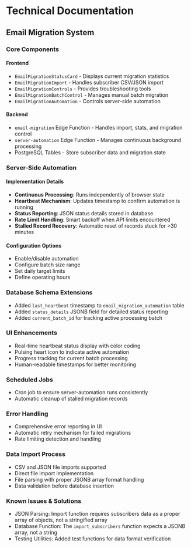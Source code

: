 
# Technical Documentation

## Email Migration System

### Core Components

#### Frontend
- `EmailMigrationStatusCard` - Displays current migration statistics
- `EmailMigrationImport` - Handles subscriber CSV/JSON import
- `EmailMigrationControls` - Provides troubleshooting tools
- `EmailMigrationBatchControl` - Manages manual batch migration
- `EmailMigrationAutomation` - Controls server-side automation

#### Backend
- `email-migration` Edge Function - Handles import, stats, and migration control
- `server-automation` Edge Function - Manages continuous background processing
- PostgreSQL Tables - Store subscriber data and migration state

### Server-Side Automation

#### Implementation Details
- **Continuous Processing**: Runs independently of browser state
- **Heartbeat Mechanism**: Updates timestamp to confirm automation is running
- **Status Reporting**: JSON status details stored in database
- **Rate Limit Handling**: Smart backoff when API limits encountered
- **Stalled Record Recovery**: Automatic reset of records stuck for >30 minutes

#### Configuration Options
- Enable/disable automation
- Configure batch size range
- Set daily target limits
- Define operating hours

### Database Schema Extensions
- Added `last_heartbeat` timestamp to `email_migration_automation` table
- Added `status_details` JSONB field for detailed status reporting
- Added `current_batch_id` for tracking active processing batch

### UI Enhancements
- Real-time heartbeat status display with color coding
- Pulsing heart icon to indicate active automation
- Progress tracking for current batch processing
- Human-readable timestamps for better monitoring

### Scheduled Jobs
- Cron job to ensure server-automation runs consistently
- Automatic cleanup of stalled migration records

### Error Handling
- Comprehensive error reporting in UI
- Automatic retry mechanism for failed migrations
- Rate limiting detection and handling

### Data Import Process
- CSV and JSON file imports supported
- Direct file import implementation
- File parsing with proper JSONB array format handling
- Data validation before database insertion

### Known Issues & Solutions
- JSON Parsing: Import function requires subscribers data as a proper array of objects, not a stringified array
- Database Function: The `import_subscribers` function expects a JSONB array, not a string
- Testing Utilities: Added test functions for data format verification
